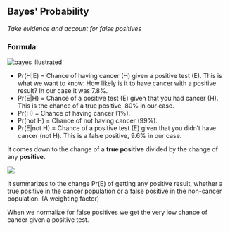 ## Bayes' Probability

*Take evidence and account for false positives*

### Formula

![bayes illustrated](https://betterexplained.com/ColorizedMath/img/Bayes_Theorem.png)

- Pr(H|E) = Chance of having cancer (H) given a positive test (E). This is what we want to know: How likely is it to have cancer with a positive result? In our case it was 7.8%.
- Pr(E|H) = Chance of a positive test (E) given that you had cancer (H). This is the chance of a true positive, 80% in our case.
- Pr(H) = Chance of having cancer (1%).
- Pr(not H) = Chance of not having cancer (99%).
- Pr(E|not H) = Chance of a positive test (E) given that you didn’t have cancer (not H). This is a false positive, 9.6% in our case.

It comes down to the change of a **true positive** divided by the change of any **positive.**

![](https://betterexplained.com/wp-content/plugins/wp-latexrender/pictures/abb9243a6a7d838ec02cc5f9713e5604.png)

It summarizes to the change Pr(E) of getting any positive result, whether a true positive in the cancer population or a false positive in the non-cancer population. (A weighting factor)

When we normalize for false positives we get the very low chance of cancer given a positive test.

